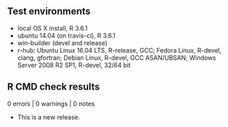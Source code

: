 ## Test environments
* local OS X install, R 3.6.1
* ubuntu 14.04 (on travis-ci), R 3.6.1
* win-builder (devel and release)
* r-hub: Ubuntu Linux 16.04 LTS, R-release, GCC; Fedora Linux, R-devel, clang, gfortran; Debian Linux, R-devel, GCC ASAN/UBSAN; Windows Server 2008 R2 SP1, R-devel, 32/64 bit

## R CMD check results

0 errors | 0 warnings | 0 notes

* This is a new release.
